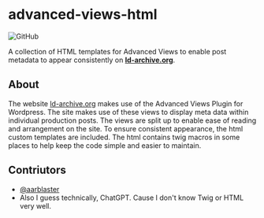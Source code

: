 # advanced-views-html
![GitHub](https://img.shields.io/github/license/ld-archive/advanced-views-html.svg)

A collection of HTML templates for Advanced Views to enable post metadata to appear consistently on [**ld-archive.org**](https://ld-archive.org).

## About
The website [ld-archive.org](https://ld-archive.org) makes use of the Advanced Views Plugin for Wordpress.
The site makes use of these views to display meta data within individual production posts.
The views are split up to enable ease of reading and arrangement on the site.
To ensure consistent appearance, the html custom templates are included. 
The html contains twig macros in some places to help keep the code simple and easier to maintain.

## Contriutors
- [@aarblaster](https://github.com/aarblaster)
- Also I guess technically, ChatGPT. Cause I don't know Twig or HTML very well.
